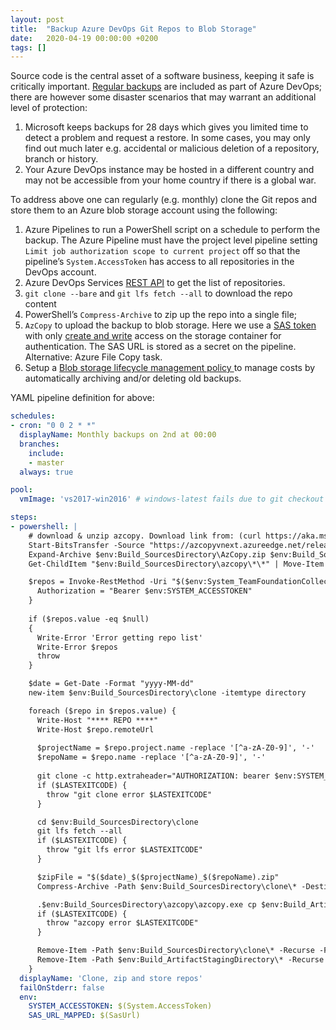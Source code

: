 ```yaml
---
layout: post
title:  "Backup Azure DevOps Git Repos to Blob Storage"
date:   2020-04-19 00:00:00 +0200
tags: []
---
```


Source code is the central asset of a software business, keeping it safe is critically important. [Regular backups](https://docs.microsoft.com/en-us/azure/devops/organizations/security/data-protection?view=azure-devops) are included as part of Azure DevOps; there are however some disaster scenarios that may warrant an additional level of protection:

1.	Microsoft keeps backups for 28 days which gives you limited time to detect a problem and request a restore. In some cases, you may only find out much later e.g. accidental or malicious deletion of a repository, branch or history.
2.	Your Azure DevOps instance may be hosted in a different country and may not be accessible from your home country if there is a global war.

To address above one can regularly (e.g. monthly) clone the Git repos and store them to an Azure blob storage account using the following:

1.	Azure Pipelines to run a PowerShell script on a schedule to perform the backup. The Azure Pipeline must have the project level pipeline setting `Limit job authorization scope to current project` off so that the pipeline’s `System.AccessToken` has access to all repositories in the DevOps account.
2.	Azure DevOps Services [REST API](https://docs.microsoft.com/en-us/rest/api/azure/devops/?view=azure-devops-rest-5.0) to get the list of repositories.
3.	`git clone --bare` and `git lfs fetch --all` to download the repo content
4.	PowerShell’s `Compress-Archive` to zip up the repo into a single file;
5.	`AzCopy` to upload the backup to blob storage. Here we use a [SAS token](https://docs.microsoft.com/en-us/azure/storage/common/storage-sas-overview) with only [create and write](https://docs.microsoft.com/en-us/rest/api/storageservices/create-service-sas#permissions-for-a-container) access on the storage container for authentication. The SAS URL is stored as a secret on the pipeline. Alternative: Azure File Copy task.
6.	Setup a [Blob storage lifecycle management policy ](https://docs.microsoft.com/en-us/azure/storage/blobs/storage-lifecycle-management-concepts) to manage costs by automatically archiving and/or deleting old backups.

YAML pipeline definition for above:
```yaml
schedules:
- cron: "0 0 2 * *"
  displayName: Monthly backups on 2nd at 00:00
  branches:
    include:
    - master
  always: true

pool:
  vmImage: 'vs2017-win2016' # windows-latest fails due to git checkout writing to the warning/error stream

steps:
- powershell: |
    # download & unzip azcopy. Download link from: (curl https://aka.ms/downloadazcopy-v10-windows -MaximumRedirection 0 -ErrorAction silentlycontinue).RawContent
    Start-BitsTransfer -Source "https://azcopyvnext.azureedge.net/release20200410/azcopy_windows_amd64_10.4.0.zip" -Destination $env:Build_SourcesDirectory\AzCopy.zip
    Expand-Archive $env:Build_SourcesDirectory\AzCopy.zip $env:Build_SourcesDirectory\azcopy\ -Force
    Get-ChildItem "$env:Build_SourcesDirectory\azcopy\*\*" | Move-Item -Destination "$env:Build_SourcesDirectory\azcopy\" -Force

    $repos = Invoke-RestMethod -Uri "$($env:System_TeamFoundationCollectionUri)_apis/git/repositories?api-version=5.0" -Headers @{
      Authorization = "Bearer $env:SYSTEM_ACCESSTOKEN"
    }
    
    if ($repos.value -eq $null)
    {
      Write-Error 'Error getting repo list' 
      Write-Error $repos
      throw
    }

    $date = Get-Date -Format "yyyy-MM-dd"
    new-item $env:Build_SourcesDirectory\clone -itemtype directory

    foreach ($repo in $repos.value) {
      Write-Host "**** REPO ****"
      Write-Host $repo.remoteUrl
      
      $projectName = $repo.project.name -replace '[^a-zA-Z0-9]', '-'
      $repoName = $repo.name -replace '[^a-zA-Z0-9]', '-'
      
      git clone -c http.extraheader="AUTHORIZATION: bearer $env:SYSTEM_ACCESSTOKEN" --bare --verbose --progress $repo.remoteUrl $env:Build_SourcesDirectory\clone
      if ($LASTEXITCODE) {
        throw "git clone error $LASTEXITCODE"
      }

      cd $env:Build_SourcesDirectory\clone
      git lfs fetch --all
      if ($LASTEXITCODE) {
        throw "git lfs error $LASTEXITCODE"
      }

      $zipFile = "$($date)_$($projectName)_$($repoName).zip"
      Compress-Archive -Path $env:Build_SourcesDirectory\clone\* -DestinationPath $env:Build_ArtifactStagingDirectory\$zipFile

      .$env:Build_SourcesDirectory\azcopy\azcopy.exe cp $env:Build_ArtifactStagingDirectory\$zipFile $env:SAS_URL_MAPPED --check-length=false
      if ($LASTEXITCODE) {
        throw "azcopy error $LASTEXITCODE"
      }

      Remove-Item -Path $env:Build_SourcesDirectory\clone\* -Recurse -Force
      Remove-Item -Path $env:Build_ArtifactStagingDirectory\* -Recurse -Force
    }
  displayName: 'Clone, zip and store repos'
  failOnStderr: false
  env:
    SYSTEM_ACCESSTOKEN: $(System.AccessToken)
    SAS_URL_MAPPED: $(SasUrl)

```

